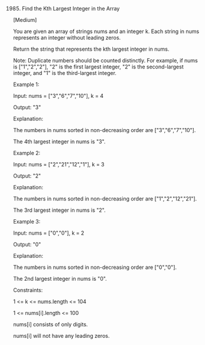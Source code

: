 1985. Find the Kth Largest Integer in the Array

[Medium]


You are given an array of strings nums and an integer k. Each string in nums represents an integer without leading zeros.

Return the string that represents the kth largest integer in nums.

Note: Duplicate numbers should be counted distinctly. For example, if nums is ["1","2","2"], "2" is the first largest integer, "2" is the second-largest integer, and "1" is the third-largest integer.

 
Example 1:

Input: nums = ["3","6","7","10"], k = 4

Output: "3"

Explanation:

The numbers in nums sorted in non-decreasing order are ["3","6","7","10"].

The 4th largest integer in nums is "3".

Example 2:

Input: nums = ["2","21","12","1"], k = 3

Output: "2"

Explanation:

The numbers in nums sorted in non-decreasing order are ["1","2","12","21"].

The 3rd largest integer in nums is "2".

Example 3:


Input: nums = ["0","0"], k = 2

Output: "0"

Explanation:

The numbers in nums sorted in non-decreasing order are ["0","0"].

The 2nd largest integer in nums is "0".
 

Constraints:

1 <= k <= nums.length <= 104

1 <= nums[i].length <= 100

nums[i] consists of only digits.

nums[i] will not have any leading zeros.
